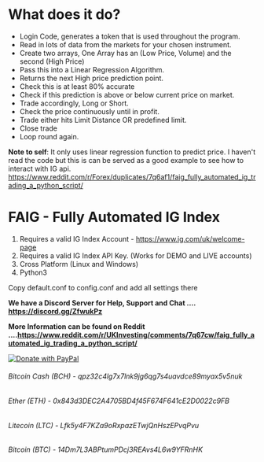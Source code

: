 # What does it do?
- Login Code, generates a token that is used throughout the program.
- Read in lots of data from the markets for your chosen instrument.
- Create two arrays, One Array has an (Low Price, Volume) and the second (High Price)
- Pass this into a Linear Regression Algorithm.
- Returns the next High price prediction point.
- Check this is at least 80% accurate
- Check if this prediction is above or below current price on market.
- Trade accordingly, Long or Short.
- Check the price continuously until in profit.
- Trade either hits Limit Distance OR predefined limit.
- Close trade
- Loop round again.

**Note to self**: It only uses linear regression function to predict price. I haven't read the code but this is can be served as a good example to see how to interact with IG api.
https://www.reddit.com/r/Forex/duplicates/7q6af1/faig_fully_automated_ig_trading_a_python_script/

# FAIG - Fully Automated IG Index

1. Requires a valid IG Index Account - https://www.ig.com/uk/welcome-page
2. Requires a valid IG Index API Key. (Works for DEMO and LIVE accounts)
3. Cross Platform (Linux and Windows)
4. Python3

Copy default.conf to config.conf and add all settings there

**We have a Discord Server for Help, Support and Chat .... https://discord.gg/ZfwukPz**

**More Information can be found on Reddit ....https://www.reddit.com/r/UKInvesting/comments/7q67cw/faig_fully_automated_ig_trading_a_python_script/**

<a href="https://www.paypal.com/cgi-bin/webscr?cmd=_s-xclick&hosted_button_id=WQ6V6K8ZY6D84">
  <img src="https://www.paypalobjects.com/en_US/GB/i/btn/btn_donateCC_LG.gif" alt="Donate with PayPal" />
</a>

###### Bitcoin Cash (BCH) - 	qpz32c4lg7x7lnk9jg6qg7s4uavdce89myax5v5nuk
###### Ether (ETH) - 				0x843d3DEC2A4705BD4f45F674F641cE2D0022c9FB
###### Litecoin (LTC) - 			Lfk5y4F7KZa9oRxpazETwjQnHszEPvqPvu
###### Bitcoin (BTC) - 			14Dm7L3ABPtumPDcj3REAvs4L6w9YFRnHK
